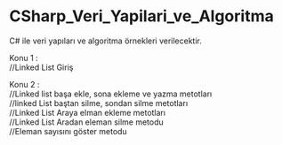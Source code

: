 # CSharp_Veri_Yapilari_ve_Algoritma
 C# ile veri yapıları ve algoritma örnekleri verilecektir.

Konu 1 :   
//Linked List Giriş

Konu 2 :  
//Linked list başa ekle, sona ekleme  ve yazma metotları  
//linked List baştan silme, sondan silme metotları   
//Linked List Araya elman ekleme metotları  
//Linked List Aradan eleman silme metodu    
//Eleman sayısını göster metodu
